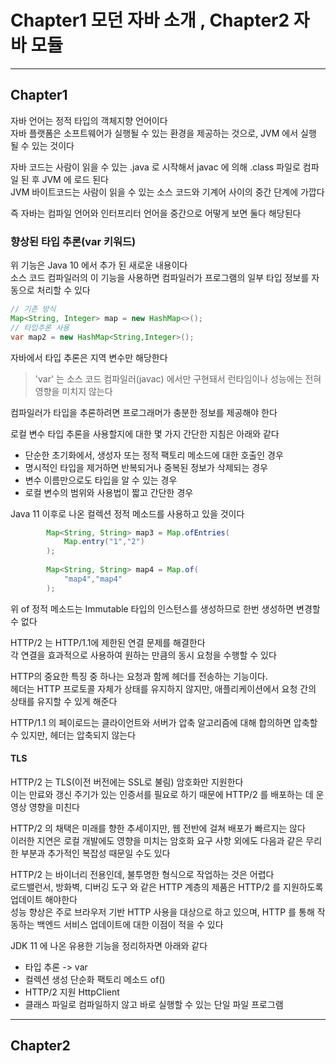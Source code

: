 # Chapter1 모던 자바 소개 , Chapter2 자바 모듈
<hr>

## Chapter1
자바 언어는 정적 타입의 객체지향 언어이다 <br>
자바 플랫폼은 소프트웨어가 실행될 수 있는 환경을 제공하는 것으로, JVM 에서 실행 될 수 있는 것이다 <br>

자바 코드는 사람이 읽을 수 있는 .java 로 시작해서 javac 에 의해 .class 파일로 컴파일 된 후 JVM 에 로드 된다 <br>
JVM 바이트코드는 사람이 읽을 수 있는 소스 코드와 기계어 사이의 중간 단계에 가깝다 <br>

즉 자바는 컴파일 언어와 인터프리터 언어을 중간으로 어떻게 보면 둘다 해당된다 <br>

### 향상된 타입 추론(var 키워드)
위 기능은 Java 10 에서 추가 된 새로운 내용이다 <br>
소스 코드 컴파일러의 이 기능을 사용하면 컴파일러가 프로그램의 일부 타입 정보를 자동으로 처리할 수 있다 <br>
```java
// 기존 방식
Map<String, Integer> map = new HashMap<>();
// 타입추론 사용
var map2 = new HashMap<String,Integer>();
```

자바에서 타입 추론은 지역 변수만 해당한다 <br>

> 'var' 는 소스 코드 컴파일러(javac) 에서만 구현돼서 런타임이나 성능에는 전혀 영향을 미치지 않는다 

컴파일러가 타입을 추론하려면 프로그래머가 충분한 정보를 제공해야 한다 <br>

로컬 변수 타입 추론을 사용할지에 대한 몇 가지 간단한 지침은 아래와 같다
- 단순한 초기화에서, 생성자 또는 정적 팩토리 메소드에 대한 호출인 경우
- 명시적인 타입을 제거하면 반복되거나 중복된 정보가 삭제되는 경우
- 변수 이름만으로도 타입을 알 수 있는 경우
- 로컬 변수의 범위와 사용법이 짧고 간단한 경우

Java 11 이후로 나온 컬렉션 정적 메소드를 사용하고 있을 것이다 <br>
```java
		Map<String, String> map3 = Map.ofEntries(
			Map.entry("1","2")
		);
		
		Map<String, String> map4 = Map.of(
			"map4","map4"
		);
```

위 of 정적 메소드는 Immutable 타입의 인스턴스를 생성하므로 한번 생성하면 변경할 수 없다 <br>

HTTP/2 는 HTTP/1.1에 제한된 연결 문제를 해결한다 <br>
각 연결을 효과적으로 사용하여 원하는 만큼의 동시 요청을 수행할 수 있다 <br>

HTTP의 중요한 특징 중 하나는 요청과 함께 헤더를 전송하는 기능이다. <br>
헤더는 HTTP 프로토콜 자체가 상태를 유지하지 않지만, 애플리케이션에서 요청 간의 상태를 유지할 수 있게 해준다 <br>

HTTP/1.1 의 페이로드는 클라이언트와 서버가 압축 알고리즘에 대해 합의하면 압축할 수 있지만, 헤더는 압축되지 않는다 <br>

#### TLS
HTTP/2 는 TLS(이전 버전에는 SSL로 불림) 암호화만 지원한다 <br>
이는 만료와 갱신 주기가 있는 인증서를 필요로 하기 때문에 HTTP/2 를 배포하는 데 운영상 영향을 미친다 <br>

HTTP/2 의 채택은 미래를 향한 추세이지만, 웹 전반에 걸쳐 배포가 빠르지는 않다 <br>
이러한 지연은 로컬 개발에도 영향을 미치는 암호화 요구 사항 외에도 다음과 같은 무리한 부분과 추가적인 복잡성 때문일 수도 있다 <br>

HTTP/2 는 바이너리 전용인데, 불투명한 형식으로 작업하는 것은 어렵다 <br>
로드밸런서, 방화벽, 디버깅 도구 와 같은 HTTP 계층의 제품은 HTTP/2 를 지원하도록 업데이트 해야한다 <br>
성능 향상은 주로 브라우저 기반 HTTP 사용을 대상으로 하고 있으며, HTTP 를 통해 작동하는 백엔드 서비스 업데이트에 대한 이점이 적을 수 있다 <br>

JDK 11 에 나온 유용한 기능을 정리하자면 아래와 같다
- 타입 추론 -> var
- 컬렉션 생성 단순화 팩토리 메소드 of()
- HTTP/2 지원 HttpClient
- 클래스 파일로 컴파일하지 않고 바로 실행할 수 있는 단일 파일 프로그램

<hr>

## Chapter2























